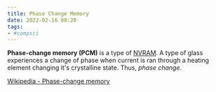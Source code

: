 ```yaml
---
title: Phase Change Memory
date: 2022-02-16 08:20
tags:
- #compsci
---
```


**Phase-change memory (PCM)** is a type of [NVRAM](20220216081706-non-volatile-random-access-memory.md).
A type of glass experiences a change of phase when current is ran through a
heating element changing it's crystalline state. Thus, _phase change_.

[Wikipedia - Phase-change memory](https://en.wikipedia.org/wiki/Phase-change_memory)
